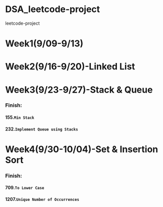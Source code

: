 # DSA_leetcode-project
leetcode-project

Week1(9/09-9/13)
======

Week2(9/16-9/20)-Linked List
======

Week3(9/23-9/27)-Stack & Queue
======
### Finish:
#### 155.`Min Stack`
#### 232.`Implement Queue using Stacks`

Week4(9/30-10/04)-Set & Insertion Sort
======
### Finish:
#### 709.`To Lower Case`    
#### 1207.`Unique Number of Occurrences` 
